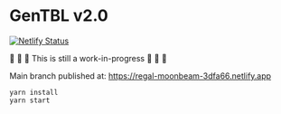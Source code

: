 # GenTBL v2.0

[![Netlify Status](https://api.netlify.com/api/v1/badges/e99c425b-4a0a-4a2d-8ded-e0cf3bdd3bec/deploy-status)](https://app.netlify.com/sites/regal-moonbeam-3dfa66/deploys)

🚧 🚧 🚧 This is still a work-in-progress 🚧 🚧 🚧

Main branch published at: <https://regal-moonbeam-3dfa66.netlify.app>

```text
yarn install
yarn start
```
